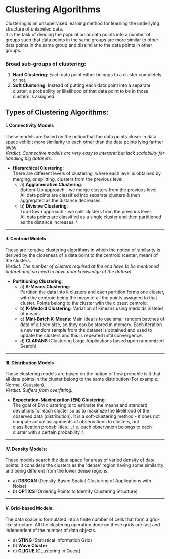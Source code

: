 # Clustering Algorithms

Clustering is an unsupervised learning method for learning the underlying structure of unlabeled data. \
It is the task of dividing the population or data points into a number of groups such that data points in the same groups are more similar to other data points in the same group and dissimilar to the data points in other groups.

### Broad sub-groups of clustering:

1. **Hard Clustering**:
Each data point either belongs to a cluster completely or not. 
2. **Soft Clustering**:
Instead of putting each data point into a separate cluster, a probability or likelihood of that data point to be in those clusters is assigned.

## Types of Clustering Algorithms:
#### I. Connectivity Models 
These models are based on the notion that the data points closer in data space exhibit more similarity to each other than the data points lying farther away. \
_Verdict: Connective models are very easy to interpret but lack scalability for handling big datasets._
  * **Hierarchical Clustering**: \
    There are different levels of clustering, where each level is obtained by merging, or splitting, clusters from the previous level.
      * a) **Agglomerative Clustering**: \
           Bottom-Up approach - we merge clusters from the previous level. \
           All data points are classified into separate clusters & then aggregated as the distance decreases.
      * b) **Divisive Clustering**: \
           Top-Down approach - we split clusters from the previous level. \
           All data points are classified as a single cluster and then partitioned as the distance increases. \
------------
#### II. Centroid Models 
These are iterative clustering algorithms in which the notion of similarity is derived by the closeness of a data point to the centroid (center, mean) of the clusters. \
_Verdict: The number of clusters required at the end have to be mentioned beforehand, so need to have prior knowledge of the dataset._
  * **Partitioning Clustering**: 
    * a) **K-Means Clustering**: \
         Partition the data into k clusters and each partition forms one cluster, with the centroid being the mean of all the points assigned to that cluster. Points belong to the cluster with the closest centroid.
    * b) **K-Medoid Clustering**:
         Variation of kmeans using medoids instead of means.
    * c) **Mini-Batch K-Means**:
         Main idea is to use small random batches of data of a fixed size, so they can be stored in memory. Each iteration a new random sample from the dataset is obtained and used to update the clusters and this is repeated until convergence.
    * d) **CLARANS** (Clustering Large Applications based upon randomized Search) 
------------
#### III. Distribution Models
These clustering models are based on the notion of how probable is it that all data points in the cluster belong to the same distribution (For example: Normal, Gaussian). \
_Verdict: Suffers from overfitting._
  * **Expectation-Maximization (EM) Clustering**: \
    The goal of EM clustering is to estimate the means and standard deviations for each cluster so as to maximize the likelihood of the observed data (distribution). It is a soft-clustering method - it does not compute actual assignments of observations to clusters, but classification probabilities.... i.e. each observation belongs to each cluster with a certain probability. \
------------
#### IV. Density Models: 
These models search the data space for areas of varied density of data points: it considers the clusters as the 'dense' region having some similarity and being different from the lower dense regions.
  * a) **DBSCAN** (Density-Based Spatial Clustering of Applications with Noise)
  * b) **OPTICS** (Ordering Points to Identify Clustering Structure)
------------
#### V. Grid-based Models:
The data space is formulated into a finite number of cells that form a grid-like structure. All the clustering operation done on these grids are fast and independent of the number of data objects. 
  * a) **STING** (Statistical Information Grid)
  * b) **Wave Cluster**
  * c) **CLIQUE** (CLustering In Quest)
 
